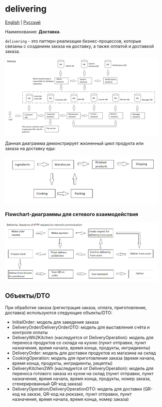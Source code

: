 # delivering

[English](delivering.md) | [Русский](delivering.ru.md)

Наименование: **Доставка**.

`delivering` - это паттерн реализации бизнес-процессов, которые связаны с созданием заказа на доставку, а также оплатой и доставкой заказа. 

![delivering_overall](../img/flowchartnames/delivering_overall.png)

Данная диаграмма демонстрирует жизненный цикл продукта или заказа на доставку еды:

![productlifecycle](../img/productlifecycle.png)

### Flowchart-диаграммы для сетевого взаимодействия

![overall.delivering](../img/flowcharts/overall.delivering.png)

## Объекты/DTO

При обработке заказа (регистрация заказа, оплата, приготовление, доставка) используются следующие объекты/DTO:
- InitialOrder: модель для заведения заказа
- DeliveryOrder/DeliveryOrderDTO: модель для выставления счёта и контроля оплаты
- DeliveryWh2Kitchen (наследуется от DeliveryOperation): модель для переноса продуктов со склада на кухню (пункт отправки, пункт назначения, время начала, время конца, продукты, ингридиенты)
- DeliveryOrder: модель для доставки продуктов из магазина на склад
- CookingOperation: модель для приготовления заказа (время начала, время конца, продукты, ингридиенты, рецепты)
- DeliveryKitchen2Wh (наследуется от DeliveryOperation): модель для переноса готового заказа из кухни на склад (пункт отправки, пункт назначения, время начала, время конца, продукты, номер заказа, сгенерированный QR-код заказа)
- DeliveryOperation/DeliveryOperationDTO: модель для доставки (QR-код на заказе, QR-код на рюкзаке, пункт отправки, пункт назначения, время начала, время конца, номер заказа)
